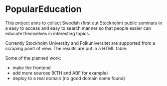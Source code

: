# PopularEducation

This project aims to collect Swedish (first out Stockholm) public seminars in a easy to access and easy to search manner so that people easier can educate themselves in interesting topics.

Currently Stockholm University and Folkuniversitet are supported from a scraping point of view. The results are put in a HTML table. 

Some of the planned work:
- make the frontend
- add more sources (KTH and ABF for example)
- deploy to a real domain (no good domain name found)
